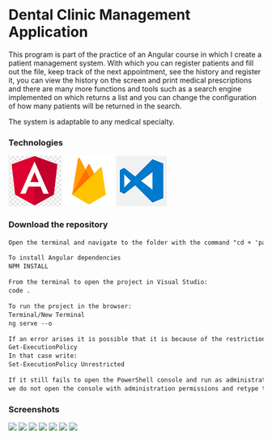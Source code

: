 # Dental Clinic Management Application

This program is part of the practice of an Angular course in which I create a patient management system. With which you can register patients and fill out the file, keep track of the next appointment, see the history and register it, you can view the history on the screen and print medical prescriptions and there are many more functions and tools such as a search engine implemented on which returns a list and you can change the configuration of how many patients will be returned in the search.

The system is adaptable to any medical specialty.




### Technologies
![](https://github.com/DamianPyCoder/DamianPyCoder/blob/main/icons/angular_icon.png)
![](https://github.com/DamianPyCoder/DamianPyCoder/blob/main/icons/firebaseIcon100.png)
![](https://github.com/DamianPyCoder/DamianPyCoder/blob/main/icons/visualstudio.png)



### Download the repository


```diff
Open the terminal and navigate to the folder with the command "cd + 'path' "
```
```diff
To install Angular dependencies
NPM INSTALL
```
```diff
From the terminal to open the project in Visual Studio:
code . 
```
```diff
To run the project in the browser:
Terminal/New Terminal
ng serve --o
```
```diff
If an error arises it is possible that it is because of the restriction policy Check if it puts "Restricted" with the command
Get-ExecutionPolicy
In that case write:
Set-ExecutionPolicy Unrestricted
```
```diff
If it still fails to open the PowerShell console and run as administrator because from the code terminal 
we do not open the console with administration permissions and retype the command Set-ExecutionPolicy Unrestricted
```





### Screenshots
![](https://github.com/DamianPyCoder/Program_ClinicManagement_ANGULAR/blob/main/Screenshots/1.png)
![](https://github.com/DamianPyCoder/Program_ClinicManagement_ANGULAR/blob/main/Screenshots/2.png)
![](https://github.com/DamianPyCoder/Program_ClinicManagement_ANGULAR/blob/main/Screenshots/3.png)
![](https://github.com/DamianPyCoder/Program_ClinicManagement_ANGULAR/blob/main/Screenshots/4.png)
![](https://github.com/DamianPyCoder/Program_ClinicManagement_ANGULAR/blob/main/Screenshots/5.png)
![](https://github.com/DamianPyCoder/Program_ClinicManagement_ANGULAR/blob/main/Screenshots/9.png)
![](https://github.com/DamianPyCoder/Program_ClinicManagement_ANGULAR/blob/main/Screenshots/modelfact.png)

